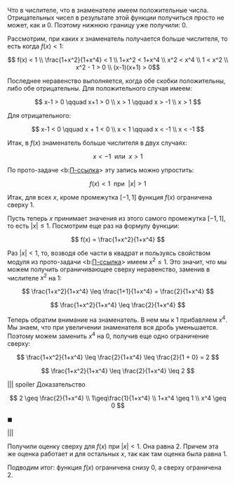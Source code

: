 Что в числителе, что в знаменателе имеем положительные числа. Отрицательных чисел в результате этой функции получиться просто не может, как и $0$. Поэтому нижнюю границу уже получили: $0$.

Рассмотрим, при каких $x$ знаменатель получается больше числителя, то есть когда $f(x) < 1$:

$$ f(x) < 1 \\ \frac{1+x^2}{1+x^4} < 1 \\  1+x^2 < 1+x^4 \\ x^2 < x^4 \\ 1 < x^2 \\ x^2 - 1 > 0 \\ (x-1)(x+1) > 0$$

Последнее неравенство выполняется, когда обе скобки положительны, либо обе отрицательны. Для положительного случая имеем:

$$ x-1 > 0 \qquad x+1 > 0 \\ x > 1 \qquad x > -1 \\ x > 1 $$

Для отрицательного:

$$ x-1 < 0 \qquad x + 1 < 0 \\ x < 1 \qquad x < -1 \\ x < -1 $$

Итак, в $f(x)$ знаменатель больше числителя в двух случаях:

$$ x < -1 \  \text{ или } \ x > 1 $$

По прото-задаче <b:[П-ссылка](advanced/proto/common/simple-abs)> эту запись можно упростить:

$$ f(x) < 1 \ \text{ при } \ |x| > 1 $$

Итак, для всех $x$, кроме промежутка $[-1, 1]$ функция $f(x)$ ограничена сверху $1$.

Пусть теперь $x$ принимает значения из этого самого промежутка $[-1, 1]$, то есть $|x| \leq 1$. Посмотрим еще раз на формулу функции:

$$ f(x) = \frac{1+x^2}{1+x^4} $$

Раз $|x| < 1$, то, возводя обе части в квадрат и пользуясь свойством модуля из прото-задачи <b:[П-ссылка](advanced/proto/common/abs)> имеем $x^2 \leq 1$. Это значит, что мы можем получить ограничивающее сверху неравенство, заменив в числителе $x^2$ на $1$:

$$ \frac{1+x^2}{1+x^4} \leq \frac{1+1}{1+x^4} = \frac{2}{1+x^4} $$

$$ \frac{1+x^2}{1+x^4} \leq \frac{2}{1+x^4} $$

Теперь обратим внимание на знаменатель. В нем мы к $1$ прибавляем $x^4$. Мы знаем, что при увеличении знаменателя вся дробь уменьшается. Поэтому можем заменить $x^4$ на $0$, получив еще одно ограничение сверху:

$$ \frac{1+x^2}{1+x^4} \leq \frac{2}{1+x^4} \leq \frac{2}{1 + 0} = 2 $$

$$ \frac{1+x^2}{1+x^4} \leq \frac{2}{1+x^4} \leq 2 $$

||| spoiler Доказательство

$$ 2 \geq \frac{2}{1+x^4} \\ 1\geq\frac{1}{1+x^4} \\ 1+x^4 \geq 1 \\ x^4 \geq 0 $$

$\blacksquare$

|||

Получили оценку сверху для $f(x)$ при $|x| < 1$. Она равна $2$. Причем эта же оценка работает и для остальных $x$, так как там оценка была равна $1$.

Подводим итог: функция $f(x)$ ограничена снизу $0$, а сверху ограничена $2$.